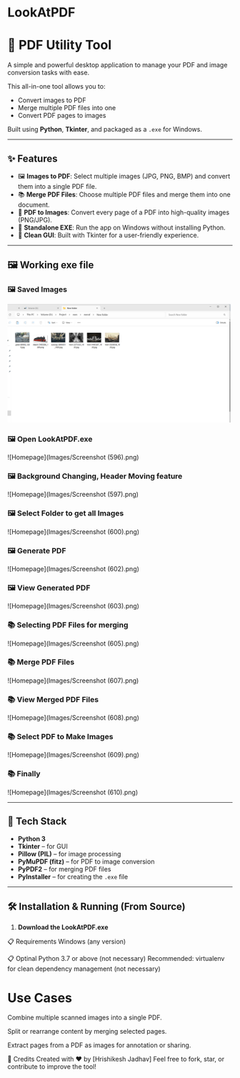 # LookAtPDF
# 📄 PDF Utility Tool

A simple and powerful desktop application to manage your PDF and image conversion tasks with ease.

This all-in-one tool allows you to:
- Convert images to PDF
- Merge multiple PDF files into one
- Convert PDF pages to images

Built using **Python**, **Tkinter**, and packaged as a `.exe` for Windows.

---

## ✨ Features

- 🖼️ **Images to PDF**: Select multiple images (JPG, PNG, BMP) and convert them into a single PDF file.
- 📚 **Merge PDF Files**: Choose multiple PDF files and merge them into one document.
- 📄 **PDF to Images**: Convert every page of a PDF into high-quality images (PNG/JPG).
- 🧩 **Standalone EXE**: Run the app on Windows without installing Python.
- 🎨 **Clean GUI**: Built with Tkinter for a user-friendly experience.

---

## 🖼️ Working exe file

<h3>🖼️ Saved Images</h3>
<img src="https://github.com/HRISHIKESH71/LookAtPDF/raw/main/Images/Screenshot%20(591).png" alt="Saved Images" width="500"/>

### 🖼️ Open LookAtPDF.exe
![Homepage](Images/Screenshot (596).png)

### 🖼️ Background Changing, Header Moving feature 
![Homepage](Images/Screenshot (597).png)

### 🖼️ Select Folder to get all Images
![Homepage](Images/Screenshot (600).png)

### 🖼️ Generate PDF
![Homepage](Images/Screenshot (602).png)

### 🖼️ View Generated PDF
![Homepage](Images/Screenshot (603).png)

### 📚 Selecting PDF Files for merging
![Homepage](Images/Screenshot (605).png)

### 📚 Merge PDF Files
![Homepage](Images/Screenshot (607).png)

### 📚 View Merged PDF Files
![Homepage](Images/Screenshot (608).png)

### 📚 Select PDF to Make Images
![Homepage](Images/Screenshot (609).png)

### 📚 Finally 
![Homepage](Images/Screenshot (610).png)

---

## 🚀 Tech Stack

- **Python 3**
- **Tkinter** – for GUI
- **Pillow (PIL)** – for image processing
- **PyMuPDF (fitz)** – for PDF to image conversion
- **PyPDF2** – for merging PDF files
- **PyInstaller** – for creating the `.exe` file

---

## 🛠️ Installation & Running (From Source)

1. **Download the LookAtPDF.exe**

📋 Requirements
Windows (any version)

📋 Optinal
Python 3.7 or above (not necessary)
Recommended: virtualenv for clean dependency management (not necessary)


# Use Cases
Combine multiple scanned images into a single PDF.

Split or rearrange content by merging selected pages.

Extract pages from a PDF as images for annotation or sharing.

🙌 Credits
Created with ❤️ by [Hrishikesh Jadhav]
Feel free to fork, star, or contribute to improve the tool!
